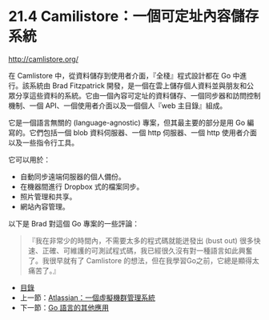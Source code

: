 # 21.4 Camilistore：一個可定址內容儲存系統

http://camlistore.org/

在 Camlistore 中，從資料儲存到使用者介面，『全棧』程式設計都在 Go 中進行。該系統由 Brad Fitzpatrick 開發，是一個在雲上儲存個人資料並與朋友和公眾分享這些資料的系統。它由一個內容可定址的資料儲存、一個同步器和訪問控制機制、一個 API、一個使用者介面以及一個個人『web 主目錄』組成。

它是一個語言無關的 (language-agnostic) 專案，但其最主要的部分是用 Go 編寫的。它們包括一個 blob 資料伺服器、一個 http 伺服器、一個 http 使用者介面以及一些指令行工具。

它可以用於：

- 自動同步遠端伺服器的個人備份。
- 在機器間進行 Dropbox 式的檔案同步。
- 照片管理和共享。
- 網站內容管理。

以下是 Brad 對這個 Go 專案的一些評論：

> 『我在非常少的時間內，不需要太多的程式碼就能迸發出 (bust out) 很多快速、正確、可維護的可測試程式碼，我已經很久沒有對一種語言如此興奮了。我很早就有了 Camlistore 的想法，但在我學習Go之前，它總是顯得太痛苦了。』

- [目錄](directory.md)
- 上一節：[Atlassian：一個虛擬機群管理系統](21.3.md)
- 下一節：[Go 語言的其他應用](21.5.md)
